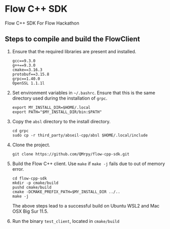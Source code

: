 # Flow C++ SDK
Flow C++ SDK For Flow Hackathon

## Steps to compile and build the FlowClient

1. Ensure that the required libraries are present and installed.

      ```
      gcc==9.3.0
      g++==9.3.0
      cmake==3.16.3
      protobuf==3.15.8
      grpc==1.40.0
      OpenSSL 1.1.1l
      ```
       
2. Set environment variables in `~/.bashrc`. Ensure that this is the same directory used during the installation of `grpc`.

      ```
      export MY_INSTALL_DIR=$HOME/.local
      export PATH="$MY_INSTALL_DIR/bin:$PATH"
      ```
      
3. Copy the `absl` directory to the install directory.

      ```
      cd grpc
      sudo cp -r third_party/abseil-cpp/absl $HOME/.local/include
      ```
      
4. Clone the project.

      ```
      git clone https://github.com/QMrpy/flow-cpp-sdk.git
      ```
      
5. Build the Flow C++ client. Use `make` if `make -j` fails due to out of memory error. 

      ```
      cd flow-cpp-sdk
      mkdir -p cmake/build
      pushd cmake/build
      cmake -DCMAKE_PREFIX_PATH=$MY_INSTALL_DIR ../..
      make -j
      ```
     
     The above steps lead to a successful build on Ubuntu WSL2 and Mac OSX Big Sur 11.5.

6. Run the binary `test_client`, located in `cmake/build`
    
       

